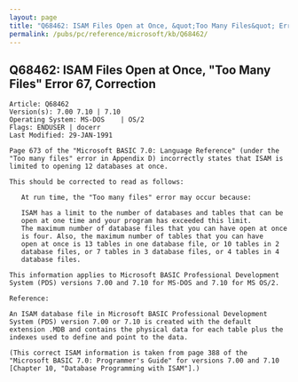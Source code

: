 ```yaml
---
layout: page
title: "Q68462: ISAM Files Open at Once, &quot;Too Many Files&quot; Error 67, Correction"
permalink: /pubs/pc/reference/microsoft/kb/Q68462/
---
```


## Q68462: ISAM Files Open at Once, &quot;Too Many Files&quot; Error 67, Correction

	Article: Q68462
	Version(s): 7.00 7.10 | 7.10
	Operating System: MS-DOS    | OS/2
	Flags: ENDUSER | docerr
	Last Modified: 29-JAN-1991
	
	Page 673 of the "Microsoft BASIC 7.0: Language Reference" (under the
	"Too many files" error in Appendix D) incorrectly states that ISAM is
	limited to opening 12 databases at once.
	
	This should be corrected to read as follows:
	
	   At run time, the "Too many files" error may occur because:
	
	   ISAM has a limit to the number of databases and tables that can be
	   open at one time and your program has exceeded this limit.
	   The maximum number of database files that you can have open at once
	   is four. Also, the maximum number of tables that you can have
	   open at once is 13 tables in one database file, or 10 tables in 2
	   database files, or 7 tables in 3 database files, or 4 tables in 4
	   database files.
	
	This information applies to Microsoft BASIC Professional Development
	System (PDS) versions 7.00 and 7.10 for MS-DOS and 7.10 for MS OS/2.
	
	Reference:
	
	An ISAM database file in Microsoft BASIC Professional Development
	System (PDS) version 7.00 or 7.10 is created with the default
	extension .MDB and contains the physical data for each table plus the
	indexes used to define and point to the data.
	
	(This correct ISAM information is taken from page 388 of the
	"Microsoft BASIC 7.0: Programmer's Guide" for versions 7.00 and 7.10
	[Chapter 10, "Database Programming with ISAM"].)
